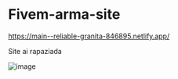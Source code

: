# Fivem-arma-site
https://main--reliable-granita-846895.netlify.app/

Site ai rapaziada


![image](https://github.com/Vzdevelopers/fivem-invetario-battle-royale/assets/139592545/140c31b5-9176-42b1-8b51-798c30d4d785)
